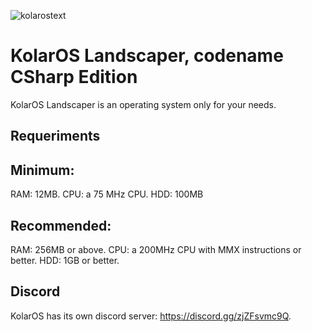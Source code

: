 ![kolarostext](https://user-images.githubusercontent.com/109924369/209975051-750f239b-e3b1-4fbd-80b4-8a02f642f95d.png)

# KolarOS Landscaper, codename CSharp Edition
KolarOS Landscaper is an operating system only for your needs.

## Requeriments

## Minimum:
RAM: 12MB.
CPU: a 75 MHz CPU.
HDD: 100MB

## Recommended:
RAM: 256MB or above.
CPU: a 200MHz CPU with MMX instructions or better.
HDD: 1GB or better.

## Discord

KolarOS has its own discord server: https://discord.gg/zjZFsvmc9Q.
